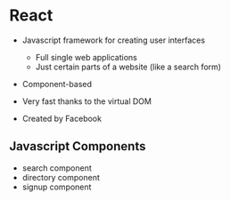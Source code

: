 # React

- Javascript framework for creating user interfaces
  - Full single web applications
  - Just certain parts of a website (like a search form)

- Component-based
- Very fast thanks to the virtual DOM
- Created by Facebook

## Javascript Components

- search component
- directory component
- signup component
